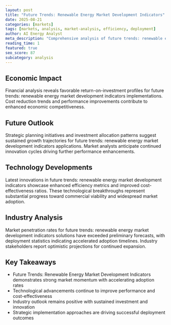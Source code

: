 ```yaml
---
layout: post
title: "Future Trends: Renewable Energy Market Development Indicators"
date: 2025-08-21
categories: [markets]
tags: [markets, analysis, market-analysis, efficiency, deployment]
author: AI Energy Analyst
meta_description: "Comprehensive analysis of future trends: renewable energy market development indicators covering market trends, technology developments, and industry outlook. Discover key insights and future projections."
reading_time: 1
featured: true
seo_score: 87
subcategory: analysis
---
```


## Economic Impact

Financial analysis reveals favorable return-on-investment profiles for future trends: renewable energy market development indicators implementations. Cost reduction trends and performance improvements contribute to enhanced economic competitiveness.

## Future Outlook

Strategic planning initiatives and investment allocation patterns suggest sustained growth trajectories for future trends: renewable energy market development indicators applications. Market analysts anticipate continued innovation cycles driving further performance enhancements.

## Technology Developments

Latest innovations in future trends: renewable energy market development indicators showcase enhanced efficiency metrics and improved cost-effectiveness ratios. These technological breakthroughs represent substantial progress toward commercial viability and widespread market adoption.

## Industry Analysis

Market penetration rates for future trends: renewable energy market development indicators solutions have exceeded preliminary forecasts, with deployment statistics indicating accelerated adoption timelines. Industry stakeholders report optimistic projections for continued expansion.

## Key Takeaways

- Future Trends: Renewable Energy Market Development Indicators demonstrates strong market momentum with accelerating adoption rates
- Technological advancements continue to improve performance and cost-effectiveness
- Industry outlook remains positive with sustained investment and innovation
- Strategic implementation approaches are driving successful deployment outcomes

